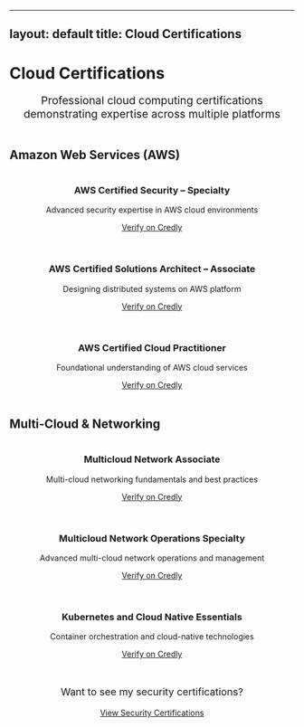 
---
layout: default
title: Cloud Certifications
---

<h1><i class="fas fa-cloud"></i> Cloud Certifications</h1>

<p style="text-align: center; font-size: 1.2rem; color: var(--text-light); margin-bottom: 3rem;">
  Professional cloud computing certifications demonstrating expertise across multiple platforms
</p>

<h2><i class="fab fa-aws"></i> Amazon Web Services (AWS)</h2>

<div style="display: grid; grid-template-columns: repeat(auto-fit, minmax(280px, 1fr)); gap: 2rem; margin-bottom: 3rem;">
  <div class="card" style="text-align: center;">
    <h3>AWS Certified Security – Specialty</h3>
    <div data-iframe-width="150" data-iframe-height="270" data-share-badge-id="029b1602-598e-4a3b-b93e-b951f5421f17" data-share-badge-host="https://www.credly.com"></div>
    <p style="margin-top: 1rem;">Advanced security expertise in AWS cloud environments</p>
    <a href="https://www.credly.com/badges/029b1602-598e-4a3b-b93e-b951f5421f17/public_url" class="btn" target="_blank">
      <i class="fas fa-external-link-alt"></i> Verify on Credly
    </a>
  </div>
  
  <div class="card" style="text-align: center;">
    <h3>AWS Certified Solutions Architect – Associate</h3>
    <div data-iframe-width="150" data-iframe-height="270" data-share-badge-id="2f0224e8-66e2-4388-9d9d-98552c7ff73b" data-share-badge-host="https://www.credly.com"></div>
    <p style="margin-top: 1rem;">Designing distributed systems on AWS platform</p>
    <a href="https://www.credly.com/badges/2f0224e8-66e2-4388-9d9d-98552c7ff73b/public_url" class="btn" target="_blank">
      <i class="fas fa-external-link-alt"></i> Verify on Credly
    </a>
  </div>
  
  <div class="card" style="text-align: center;">
    <h3>AWS Certified Cloud Practitioner</h3>
    <div data-iframe-width="150" data-iframe-height="270" data-share-badge-id="57cb2dbd-e02a-443c-9823-e588509d6be0" data-share-badge-host="https://www.credly.com"></div>
    <p style="margin-top: 1rem;">Foundational understanding of AWS cloud services</p>
    <a href="https://www.credly.com/badges/57cb2dbd-e02a-443c-9823-e588509d6be0/public_url" class="btn" target="_blank">
      <i class="fas fa-external-link-alt"></i> Verify on Credly
    </a>
  </div>
</div>

<h2><i class="fas fa-network-wired"></i> Multi-Cloud & Networking</h2>

<div style="display: grid; grid-template-columns: repeat(auto-fit, minmax(280px, 1fr)); gap: 2rem; margin-bottom: 3rem;">
  <div class="card" style="text-align: center;">
    <h3>Multicloud Network Associate</h3>
    <div data-iframe-width="150" data-iframe-height="270" data-share-badge-id="74f1f416-477f-4e99-8e2a-d07dee0177b4" data-share-badge-host="https://www.credly.com"></div>
    <p style="margin-top: 1rem;">Multi-cloud networking fundamentals and best practices</p>
    <a href="https://www.credly.com/badges/74f1f416-477f-4e99-8e2a-d07dee0177b4/public_url" class="btn" target="_blank">
      <i class="fas fa-external-link-alt"></i> Verify on Credly
    </a>
  </div>
  
  <div class="card" style="text-align: center;">
    <h3>Multicloud Network Operations Specialty</h3>
    <div data-iframe-width="150" data-iframe-height="270" data-share-badge-id="7af2a2a5-a8a0-4070-9299-c957c398058a" data-share-badge-host="https://www.credly.com"></div>
    <p style="margin-top: 1rem;">Advanced multi-cloud network operations and management</p>
    <a href="https://www.credly.com/badges/7af2a2a5-a8a0-4070-9299-c957c398058a/public_url" class="btn" target="_blank">
      <i class="fas fa-external-link-alt"></i> Verify on Credly
    </a>
  </div>
  
  <div class="card" style="text-align: center;">
    <h3>Kubernetes and Cloud Native Essentials</h3>
    <div data-iframe-width="150" data-iframe-height="270" data-share-badge-id="dcf6bf4f-0bf6-464c-b407-716df7f25357" data-share-badge-host="https://www.credly.com"></div>
    <p style="margin-top: 1rem;">Container orchestration and cloud-native technologies</p>
    <a href="https://www.credly.com/badges/dcf6bf4f-0bf6-464c-b407-716df7f25357/public_url" class="btn" target="_blank">
      <i class="fas fa-external-link-alt"></i> Verify on Credly
    </a>
  </div>
</div>

<div style="text-align: center; margin-top: 3rem;">
  <p style="color: var(--text-light); font-size: 1.1rem;">Want to see my security certifications?</p>
  <a href="/security-certifications" class="btn">View Security Certifications</a>
</div>

<script type="text/javascript" async src="//cdn.credly.com/assets/utilities/embed.js"></script>
